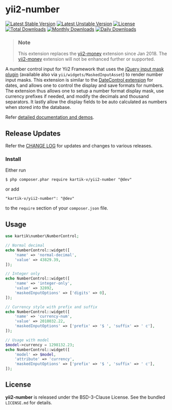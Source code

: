 yii2-number
===========

[![Latest Stable Version](https://poser.pugx.org/kartik-v/yii2-number/v/stable)](https://packagist.org/packages/kartik-v/yii2-number)
[![Latest Unstable Version](https://poser.pugx.org/kartik-v/yii2-number/v/unstable)](https://packagist.org/packages/kartik-v/yii2-number)
[![License](https://poser.pugx.org/kartik-v/yii2-number/license)](https://packagist.org/packages/kartik-v/yii2-number)
[![Total Downloads](https://poser.pugx.org/kartik-v/yii2-number/downloads)](https://packagist.org/packages/kartik-v/yii2-number)
[![Monthly Downloads](https://poser.pugx.org/kartik-v/yii2-number/d/monthly)](https://packagist.org/packages/kartik-v/yii2-number)
[![Daily Downloads](https://poser.pugx.org/kartik-v/yii2-number/d/daily)](https://packagist.org/packages/kartik-v/yii2-number)

> ### Note
> This extension replaces the [yii2-money](https://github.com/kartik-v/yii2-money) extension since Jan 2018. The [yii2-money](https://github.com/kartik-v/yii2-money) extension will not be enhanced further or supported.

A number control input for Yii2 Framework that uses the [jQuery input mask plugin](https://github.com/RobinHerbots/Inputmask) (available also via `yii/widgets/MaskedInputAsset`) to render number input masks. This extension is similar to the [DateControl extension](http://demos.krajee.com/datecontrol) for dates, and allows one to control the display and save formats for numbers. The extension thus allows one to setup a number format display mask, use currency prefixes if needed, and modify the decimals and thousand separators. It lastly allow the display fields to be auto calculated as numbers when stored into the database.

Refer [detailed documentation and demos](http://demos.krajee.com/number).

## Release Updates
Refer the [CHANGE LOG](https://github.com/kartik-v/yii2-number/blob/master/CHANGE.md) for updates and changes to various releases. 

### Install

Either run

```
$ php composer.phar require kartik-v/yii2-number "@dev"
```

or add

```
"kartik-v/yii2-number": "@dev"
```

to the ```require``` section of your `composer.json` file.

## Usage
```php
use kartik\number\NumberControl;

// Normal decimal
echo NumberControl::widget([
    'name' => 'normal-decimal',
    'value' => 43829.39,
]);

// Integer only
echo NumberControl::widget([
    'name' => 'integer-only',
    'value' => 32892,
    'maskedInputOptions' => ['digits' => 0],
]);

// Currency style with prefix and suffix
echo NumberControl::widget([
    'name' => 'currency-num',
    'value' => 2018032.22,
    'maskedInputOptions' => ['prefix' => '$ ', 'suffix' => ' c'],
]);

// Usage with model 
$model->currency = 1298132.23;
echo NumberControl::widget([
    'model' => $model,
    'attribute' => 'currency',
    'maskedInputOptions' => ['prefix' => '$ ', 'suffix' => ' c'],
]);
```

## License

**yii2-number** is released under the BSD-3-Clause License. See the bundled `LICENSE.md` for details.